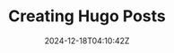 ---
title: "Creating Hugo Posts"
date: 2024-12-18T04:10:42Z
tags: ["Hugo","Posts","New"]
featured_image: '/posts/images/Hugo_NewPosts/Update.png'
draft: false
---